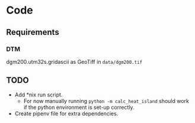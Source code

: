 # Code

## Requirements

### DTM
dgm200.utm32s.gridascii as GeoTiff in `data/dgm200.tif`

## TODO

- Add *nix run script.
  - For now manually running `python -m calc_heat_island` should work if the python environment is set-up correctly.
- Create pipenv file for extra dependencies.

